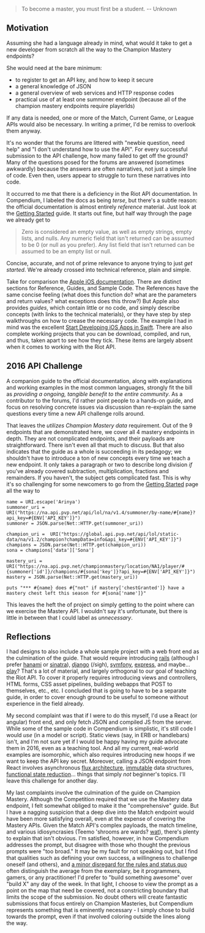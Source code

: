 > To become a master, you must first be a student. -- Unknown

## Motivation

Assuming she had a language already in mind, what would it take to get a new developer from scratch all the way to the Champion Mastery endpoints?

She would need at the bare minimum:
- to register to get an API key, and how to keep it secure
- a general knowledge of JSON
- a general overview of web services and HTTP response codes
- practical use of at least one summoner endpoint (because all of the champion mastery endpoints require playerIds)

If any data is needed, one or more of the Match, Current Game, or League APIs would also be necessary.  In writing a primer, I'd be remiss to overlook them anyway.

It's no wonder that the forums are littered with "newbie question, need help" and "I don't understand how to use the API".  For every successful submission to the API challenge, how many failed to get off the ground?  Many of the questions posed for the forums are answered (sometimes awkwardly) because the answers are often narratives, not just a simple line of code.  Even then, users appear to struggle to turn these narratives into code.

It occurred to me that there is a deficiency in the Riot API documentation.  In Compendium, I labeled the docs as being _terse_, but there's a subtle reason: the official documentation is almost entirely *reference* material.   Just look at the [Getting Started](https://developer.riotgames.com/docs/getting-started) guide. It starts out fine, but half way through the page we already get to

> Zero is considered an empty value, as well as empty strings, empty lists, and nulls. Any numeric field that isn't returned can be assumed to be 0 (or null as you prefer). Any list field that isn't returned can be assumed to be an empty list or null.

Concise, accurate, and not of prime relevance to anyone trying to just *get started*.  We're already crossed into technical reference, plain and simple.

Take for comparison the [Apple iOS documentation](https://developer.apple.com/library/ios/navigation/).  There are distinct sections for Reference, Guides, and Sample Code.  The References have the same concise feeling (what does this function do? what are the parameters and return values? what exceptions does this throw?) But Apple also provides *guides*, which contain little or no code, and simply describe concepts (with links to the technical materials), or they have step by step walkthroughs on how to crease the necessary code.  The example I had in mind was the excellent [Start Developing iOS Apps in Swift](https://developer.apple.com/library/ios/referencelibrary/GettingStarted/DevelopiOSAppsSwift/index.html#//apple_ref/doc/uid/TP40015214).  There are also complete working projects that you can be download, compiled, and run, and thus, taken apart to see how they tick.  These items are largely absent when it comes to working with the Riot API.

## 2016 API Challenge

A companion guide to the official documentation, along with explanations and working examples in the most common languages, strongly fit the bill as _providing a ongoing, tangible benefit to the entire community_.  As a contributor to the forums, I'd rather point people to a hands-on guide, and focus on resolving concrete issues via discussion than re-explain the same questions every time a new API challenge rolls around.

That leaves the _utilizes Champion Mastery data_ requirement.  Out of the 9 endpoints that are demonstrated here, we cover all 4 mastery endpoints in depth.  They are not complicated endpoints, and their payloads are straightforward.  There isn't even all that much to discuss.  But that also indicates that the guide as a whole is succeeding in its pedagogy; we shouldn't have to introduce a ton of new concepts every time we teach a new endpoint.  It only takes a paragraph or two to describe long division *if* you've already covered subtraction, multiplication, fractions and remainders.  If you haven't, the subject gets complicated fast.  This is why it's so challenging for some newcomers to go from the [Getting Started](https://developer.riotgames.com/docs/getting-started) page all the way to

```
name = URI.escape('Arinya')
summoner_uri = URI("https://na.api.pvp.net/api/lol/na/v1.4/summoner/by-name/#{name}?api_key=#{ENV['API_KEY']}")
summoner = JSON.parse(Net::HTTP.get(summoner_uri))

champion_uri =  URI("https://global.api.pvp.net/api/lol/static-data/na/v1.2/champion?champData=info&api_key=#{ENV['API_KEY']}")
champions = JSON.parse(Net::HTTP.get(champion_uri))
sona = champions['data']['Sona']

mastery_uri = URI("https://na.api.pvp.net/championmastery/location/NA1/player/#{summoner['id']}/champions/#{sona['key']}?api_key=#{ENV['API_KEY']}")
mastery = JSON.parse(Net::HTTP.get(mastery_uri))

puts "*** #{name} does #{"not" if mastery['chestGranted']} have a mastery chest left this season for #{sona['name']}"
```

This leaves the heft the of project on simply getting to the point where can we exercise the Mastery API.  I wouldn't say it's unfortunate, but there is little in between that I could label as _unnecessary_.

## Reflections

I had designs to also include a whole sample project with a web front end as the culmination of the guide.  That would require introducing [rails](http://rubyonrails.org/) (although I prefer [hanami](http://hanamirb.org/) or [sinatra](http://www.sinatrarb.com/)), [django](https://www.djangoproject.com/) (/sigh), [symfony](https://symfony.com/), [express](http://expressjs.com/), and maybe... [play](https://www.playframework.com/)?  That's a lot of material, and largely orthogonal to our goal of teaching the Riot API.  To cover it properly requires introducing views and controllers, HTML forms, CSS asset pipelines, building webapps that POST to themselves, etc., etc.  I concluded that is going to have to be a separate guide, in order to cover enough ground to be useful to someone without experience in the field already.

My second complaint was that if I were to do this myself, I'd use a React (or angular) front end, and only fetch JSON and compiled JS from the server.  While some of the sample code in Compendium is simplistic, it's still code I would _use_ (in a model or script).  Static views (say, in ERB or handlebars) isn't, and I'm not sure yet if I would be happy having my guide advocate them in 2016, even as a teaching tool.  And all my current, real-world examples are isomorphic, which also requires introducing new hoops if we want to keep the API key secret.  Moreover, calling a JSON endpoint from React involves asynchronous [flux architecture](https://facebook.github.io/flux/docs/overview.html), [immutable](https://facebook.github.io/immutable-js/) data structures, [functional state reduction](https://github.com/reactjs/redux)... things that simply *not* beginner's topics.  I'll leave this challenge for another day.

My last complaints involve the culmination of the guide on Champion Mastery.  Although the Competition required that we use the Mastery data endpoint, I felt somewhat obliged to make it the "comprehensive" guide.  But I have a nagging suspicion that a deep dive into the Match endpoint would have been more satisfying overall, even at the expense of covering the Mastery APIs.  Given the Match API's complex payloads, the match timeline, and various idiosyncrasies (Teemo 'shrooms are wards? [wat](https://www.destroyallsoftware.com/talks/wat)), there's plenty to explain that isn't obvious.  I'm satisfied, however, in how Compendium addresses the prompt, but disagree with those who thought the previous prompts were "too broad."  It may be my fault for not speaking out, but I find that qualities such as defining your own success, a willingness to challenge oneself (and others), and [a minor disregard for the rules and status quo](https://www.youtube.com/watch?v=8rwsuXHA7RA) often distinguish the average from the exemplary, be it programmers, gamers, or any practitioner! I'd prefer to "build something awesome" over "build X" any day of the week.  In that light, I choose to view the prompt as a point on the map that need be covered, not a constricting boundary that limits the scope of the submission.  No doubt others will create fantastic submissions that focus entirely on Champion Masteries, but Compendium represents something that is eminently necessary - I simply chose to build towards the prompt, even if that involved coloring outside the lines along the way.
